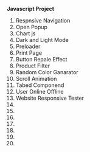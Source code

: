 **Javascript Project**
1. Respnsive Navigation
2. Open Popup
3. Chart js
4. Dark and Light Mode
5. Preloader
6. Print Page
7. Button Repale Effect
8. Product Filter
9. Random Color Ganarator
10. Scroll Animation
11. Tabed Componend
12. User Online Offline
13. Website Responsive Tester
14. 
15.
16.
17.
18.
19.
20.






